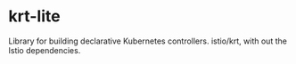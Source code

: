 # krt-lite

Library for building declarative Kubernetes controllers. istio/krt, with out the Istio dependencies. 